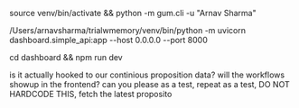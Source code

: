 source venv/bin/activate && python -m gum.cli -u "Arnav Sharma" 

/Users/arnavsharma/trialwmemory/venv/bin/python -m uvicorn dashboard.simple_api:app --host 0.0.0.0 --port 8000 


cd dashboard && npm run dev

is it actually hooked to our continious proposition data? will the workflows showup in the frontend? can you please as a test, repeat as a test, DO NOT HARDCODE THIS, fetch the latest proposito